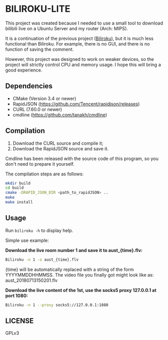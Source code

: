 # BILIROKU-LITE

This project was created because I needed to use a small tool to download bilibili live on a Ubuntu Server and my router (Arch: MIPS).

It is a continuation of the previous project ([Biliroku](https://github.com/zyzsdy/biliroku)), but it is much less functional than Biliroku. For example, there is no GUI, and there is no function of saving the comment.

However, this project was designed to work on weaker devices, so the project will strictly control CPU and memory usage. I hope this will bring a good experience.

## Dependencies

* CMake (Version 3.4 or newer) 
* RapidJSON (https://github.com/Tencent/rapidjson/releases)
* CURL (7.60.0 or newer)
* cmdline (https://github.com/tanakh/cmdline)

## Compilation

1. Download the CURL source and compile it;
2. Download the RapidJSON source and save it.

Cmdline has been released with the source code of this program, so you don't need to prepare it yourself.

The compilation steps are as follows:

```bash
mkdir build
cd build
cmake -DRAPID_JSON_DIR <path_to_rapidJSON> ..
make
make install
```

## Usage

Run `biliroku -h` to display help.

Simple use example:

**Download the live room number 1 and save it to aust_{time}.flv:**

```bash
Biliroku -n 1 -o aust_{time}.flv
```

{time} will be automatically replaced with a string of the form YYYYMMDDHHMMSS. The video file you finally got might look like as: aust_20180713150201.flv

**Download the live content of the 1st, use the socks5 proxy 127.0.0.1 at port 1080:**

```bash
Biliroku -n 1 --proxy socks5://127.0.0.1:1080
```

## LICENSE

GPLv3